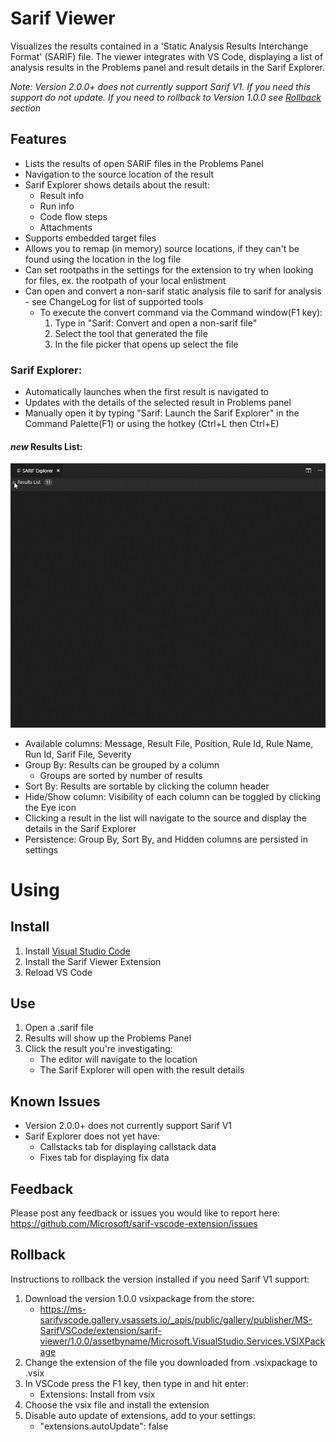 # Sarif Viewer

Visualizes the results contained in a 'Static Analysis Results Interchange Format' (SARIF) file. The viewer integrates with VS Code, displaying a list of analysis results in the Problems panel and result details in the Sarif Explorer.

*Note: Version 2.0.0+ does not currently support Sarif V1. If you need this support do not update. If you need to rollback to Version 1.0.0 see [Rollback](#rollback) section*

## Features
 * Lists the results of open SARIF files in the Problems Panel
 * Navigation to the source location of the result
 * Sarif Explorer shows details about the result:
    * Result info
    * Run info
    * Code flow steps
    * Attachments
 * Supports embedded target files
 * Allows you to remap (in memory) source locations, if they can't be found using the location in the log file
 * Can set rootpaths in the settings for the extension to try when looking for files, ex. the rootpath of your local enlistment
 * Can open and convert a non-sarif static analysis file to sarif for analysis - see ChangeLog for list of supported tools
    * To execute the convert command via the Command window(F1 key):
        1. Type in "Sarif: Convert and open a non-sarif file"
        2. Select the tool that generated the file
        3. In the file picker that opens up select the file

### Sarif Explorer:
 * Automatically launches when the first result is navigated to
 * Updates with the details of the selected result in Problems panel
 * Manually open it by typing "Sarif: Launch the Sarif Explorer" in the Command Palette(F1) or using the hotkey (Ctrl+L then Ctrl+E)

#### *new* Results List:
![Demo](https://github.com/Microsoft/sarif-vscode-extension/raw/releasePrep/resources/readmeImages/ResultsList.gif?raw=true)
 * Available columns: Message, Result File, Position, Rule Id, Rule Name, Run Id, Sarif File, Severity
 * Group By: Results can be grouped by a column
    * Groups are sorted by number of results
 * Sort By: Results are sortable by clicking the column header
 * Hide/Show column: Visibility of each column can be toggled by clicking the Eye icon
 * Clicking a result in the list will navigate to the source and display the details in the Sarif Explorer
 * Persistence: Group By, Sort By, and Hidden columns are persisted in settings

# Using
## Install
1. Install [Visual Studio Code](https://code.visualstudio.com/)
2. Install the Sarif Viewer Extension
3. Reload VS Code

## Use
1. Open a .sarif file
2. Results will show up the Problems Panel
3. Click the result you're investigating:
    * The editor will navigate to the location
    * The Sarif Explorer will open with the result details

## Known Issues
 * Version 2.0.0+ does not currently support Sarif V1
 * Sarif Explorer does not yet have: 
    * Callstacks tab for displaying callstack data
    * Fixes tab for displaying fix data

## Feedback
Please post any feedback or issues you would like to report here: https://github.com/Microsoft/sarif-vscode-extension/issues

## Rollback 
Instructions to rollback the version installed if you need Sarif V1 support:
1. Download the version 1.0.0 vsixpackage from the store:
    * https://ms-sarifvscode.gallery.vsassets.io/_apis/public/gallery/publisher/MS-SarifVSCode/extension/sarif-viewer/1.0.0/assetbyname/Microsoft.VisualStudio.Services.VSIXPackage
2. Change the extension of the file you downloaded from .vsixpackage to .vsix
3. In VSCode press the F1 key, then type in and hit enter:
    * Extensions: Install from vsix 
4. Choose the vsix file and install the extension
5. Disable auto update of extensions, add to your settings:
    * "extensions.autoUpdate": false
